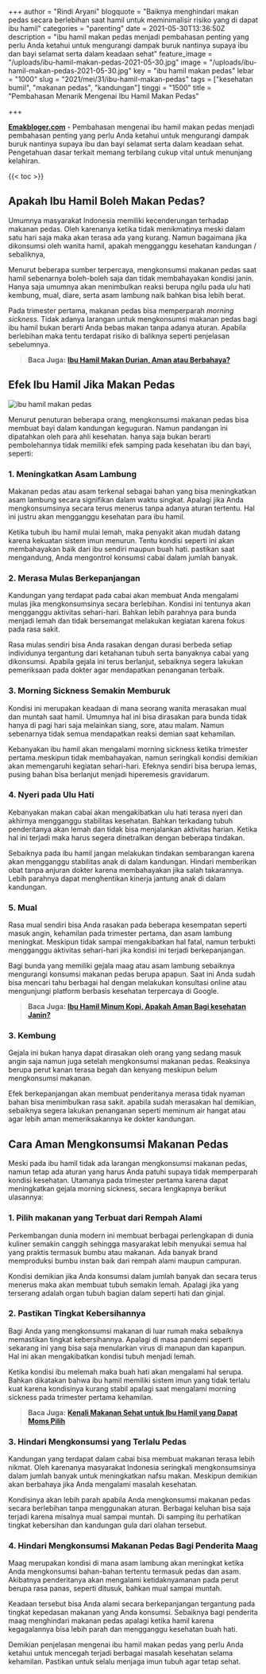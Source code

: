 +++
author = "Rindi Aryani"
blogquote = "Baiknya menghindari makan pedas secara berlebihan saat hamil untuk meminimalisir risiko yang di dapat ibu hamil"
categories = "parenting"
date = 2021-05-30T13:36:50Z
description = "ibu hamil makan pedas menjadi pembahasan penting yang perlu Anda ketahui untuk mengurangi dampak buruk nantinya supaya ibu dan bayi selamat serta dalam keadaan sehat"
feature_image = "/uploads/ibu-hamil-makan-pedas-2021-05-30.jpg"
image = "/uploads/ibu-hamil-makan-pedas-2021-05-30.jpg"
key = "ibu hamil makan pedas"
lebar = "1000"
slug = "2021/mei/31/ibu-hamil-makan-pedas"
tags = ["kesehatan bumil", "makanan pedas", "kandungan"]
tinggi = "1500"
title = "Pembahasan Menarik Mengenai Ibu Hamil Makan Pedas"

+++

[**Emakbloger.com**](/) - Pembahasan mengenai ibu hamil makan pedas menjadi pembahasan penting yang perlu Anda ketahui untuk mengurangi dampak buruk nantinya supaya ibu dan bayi selamat serta dalam keadaan sehat. Pengetahuan dasar terkait memang terbilang cukup vital untuk menunjang kelahiran.

{{< toc >}}

## Apakah Ibu Hamil Boleh Makan Pedas?

Umumnya masyarakat Indonesia memiliki kecenderungan terhadap makanan pedas. Oleh karenanya ketika tidak menikmatinya meski dalam satu hari saja maka akan terasa ada yang kurang. Namun bagaimana jika dikonsumsi oleh wanita hamil, apakah mengganggu kesehatan kandungan / sebaliknya,

Menurut beberapa sumber terpercaya, mengkonsumsi makanan pedas saat hamil sebenarnya boleh-boleh saja dan tidak membahayakan kondisi janin. Hanya saja umumnya akan menimbulkan reaksi berupa ngilu pada ulu hati kembung, mual, diare, serta asam lambung naik bahkan bisa lebih berat.

Pada trimester pertama, makanan pedas bisa memperparah _morning sickness_. Tidak adanya larangan untuk mengkonsumsi makanan pedas bagi ibu hamil bukan berarti Anda bebas makan tanpa adanya aturan. Apabila berlebihan maka tentu terdapat risiko di baliknya seperti penjelasan sebelumnya.

> **Baca Juga:** [**Ibu Hamil Makan Durian, Aman atau Berbahaya?**](https://www.emakbloger.com/05/07/2021/ibu-hamil-makan-durian/)

## Efek Ibu Hamil Jika Makan Pedas

![ibu hamil makan pedas](/uploads/dampak-ibu-hamil-makan-pedas-2021-05-30.jpg "ibu hamil makan pedas")

Menurut penuturan beberapa orang, mengkonsumsi makanan pedas bisa membuat bayi dalam kandungan keguguran. Namun pandangan ini dipatahkan oleh para ahli kesehatan. hanya saja bukan berarti pembolehannya tidak memiliki efek samping pada kesehatan ibu dan bayi, seperti:

### 1. Meningkatkan Asam Lambung

Makanan pedas atau asam terkenal sebagai bahan yang bisa meningkatkan asam lambung secara signifikan dalam waktu singkat. Apalagi jika Anda mengkonsumsinya secara terus menerus tanpa adanya aturan tertentu. Hal ini justru akan mengganggu kesehatan para ibu hamil.

Ketika tubuh ibu hamil mulai lemah, maka penyakit akan mudah datang karena kekuatan sistem imun menurun. Tentu kondisi seperti ini akan membahayakan baik dari ibu sendiri maupun buah hati. pastikan saat mengandung, Anda mengontrol konsumsi cabai dalam jumlah banyak.

### 2. Merasa Mulas Berkepanjangan

Kandungan yang terdapat pada cabai akan membuat Anda mengalami mulas jika mengkonsumsinya secara berlebihan. Kondisi ini tentunya akan mengganggu aktivitas sehari-hari. Bahkan lebih parahnya para bunda menjadi lemah dan tidak bersemangat melakukan kegiatan karena fokus pada rasa sakit.

Rasa mulas sendiri bisa Anda rasakan dengan durasi berbeda setiap individunya tergantung dari ketahanan tubuh serta banyaknya cabai yang dikonsumsi. Apabila gejala ini terus berlanjut, sebaiknya segera lakukan pemeriksaan pada dokter agar mendapatkan penanganan terbaik.

### 3. Morning Sickness Semakin Memburuk

Kondisi ini merupakan keadaan di mana seorang wanita merasakan mual dan muntah saat hamil. Umumnya hal ini bisa dirasakan para bunda tidak hanya di pagi hari saja melainkan siang, sore, atau malam. Namun sebenarnya tidak semua mendapatkan reaksi demian saat kehamilan.

Kebanyakan ibu hamil akan mengalami morning sickness ketika trimester pertama.meskipun tidak membahayakan, namun seringkali kondisi demikian akan memengaruhi kegiatan sehari-hari. Efeknya sendiri bisa berupa lemas, pusing bahan bisa berlanjut menjadi hiperemesis gravidarum.

### 4. Nyeri pada Ulu Hati

Kebanyakan makan cabai akan mengakibatkan ulu hati terasa nyeri dan akhirnya mengganggu stabilitas kesehatan. Bahkan terkadang tubuh penderitanya akan lemah dan tidak bisa menjalankan aktivitas harian. Ketika hal ini terjadi maka harus segera dinetralkan dengan beberapa tindakan.

Sebaiknya pada ibu hamil jangan melakukan tindakan sembarangan karena akan mengganggu stabilitas anak di dalam kandungan. Hindari memberikan obat tanpa anjuran dokter karena membahayakan jika salah takarannya. Lebih parahnya dapat menghentikan kinerja jantung anak di dalam kandungan.

### 5. Mual

Rasa mual sendiri bisa Anda rasakan pada beberapa kesempatan seperti masuk angin, kehamilan pada trimester pertama, dan asam lambung meningkat. Meskipun tidak sampai mengakibatkan hal fatal, namun terbukti mengganggu aktivitas sehari-hari jika kondisi ini terjadi berkepanjangan.

Bagi bunda yang memiliki gejala maag atau asam lambung sebaiknya mengurangi konsumsi makanan pedas berupa apapun. Saat ini Anda sudah bisa mencari tahu berbagai hal dengan melakukan konsultasi online atau mengunjungi platform berbasis kesehatan terpercaya di Google.

> **Baca Juga:** [**Ibu Hamil Minum Kopi, Apakah Aman Bagi kesehatan Janin?**](https://www.emakbloger.com/05/04/2021/ibu-hamil-minum-kopi/)

### 3. Kembung

Gejala ini bukan hanya dapat dirasakan oleh orang yang sedang masuk angin saja namun juga setelah mengkonsumsi makanan pedas. Reaksinya berupa perut kanan terasa begah dan kenyang meskipun belum mengkonsumsi makanan.

Efek berkepanjangan akan membuat penderitanya merasa tidak nyaman bahan bisa menimbulkan rasa sakit. apabila sudah merasakan hal demikian, sebaiknya segera lakukan penanganan seperti meminum air hangat atau agar lebih aman memeriksakannya ke dokter kandungan.

## Cara Aman Mengkonsumsi Makanan Pedas

Meski pada ibu hamil tidak ada larangan mengkonsumsi makanan pedas, namun tetap ada aturan yang harus Anda patuhi supaya tidak memperparah kondisi kesehatan. Utamanya pada trimester pertama karena dapat meningkatkan gejala morning sickness, secara lengkapnya berikut ulasannya:

### 1. Pilih makanan yang Terbuat dari Rempah Alami

Perkembangan dunia modern ini membuat berbagai perlengkapan di dunia kuliner semakin canggih sehingga masyarakat lebih menyukai semua hal yang praktis termasuk bumbu atau makanan. Ada banyak brand memproduksi bumbu instan baik dari rempah alami maupun campuran.

Kondisi demikian jika Anda konsumsi dalam jumlah banyak dan secara terus menerus maka akan membuat tubuh semakin lemah. Apalagi jika yang terserang adalah organ tubuh bagian dalam seperti hati dan ginjal.

### 2. Pastikan Tingkat Kebersihannya

Bagi Anda yang mengkonsumsi makanan di luar rumah maka sebaiknya memastikan tingkat kebersihannya. Apalagi di masa pandemi seperti sekarang ini yang bisa saja menularkan virus di manapun dan kapanpun. Hal ini akan mengakibatkan kondisi tubuh menjadi lemah.

Ketika kondisi ibu melemah maka buah hati akan mengalami hal serupa. Bahkan dikatakan bahwa ibu hamil memiliki sistem imun yang tidak terlalu kuat karena kondisinya kurang stabil apalagi saat mengalami morning sickness pada trimester pertama kehamilan.

> **Baca Juga:** [**Kenali Makanan Sehat untuk Ibu Hamil yang Dapat Moms Pilih**](https://www.emakbloger.com/makanan-sehat-untuk-ibu-hamil/)

### 3. Hindari Mengkonsumsi yang Terlalu Pedas

Kandungan yang terdapat dalam cabai bisa membuat makanan terasa lebih nikmat. Oleh karenanya masyarakat Indonesia seringkali mengkonsumsinya dalam jumlah banyak untuk meningkatkan nafsu makan. Meskipun demikian akan berbahaya jika Anda mengalami masalah kesehatan.

Kondisinya akan lebih parah apabila Anda mengkonsumsi makanan pedas secara berlebihan tanpa menggunakan aturan. Berbagai keluhan bisa saja terjadi karena misalnya mual sampai muntah. Di samping itu perhatikan tingkat kebersihan dan kandungan gula dari olahan tersebut.

### 4. Hindari Mengkonsumsi Makanan Pedas Bagi Penderita Maag

Maag merupakan kondisi di mana asam lambung akan meningkat ketika Anda mengkonsumsi bahan-bahan tertentu termasuk pedas dan asam. Akibatnya penderitanya akan mengalami ketidaknyamanan pada perut berupa rasa panas, seperti ditusuk, bahkan mual sampai muntah.

Keadaan tersebut bisa Anda alami secara berkepanjangan tergantung pada tingkat kepedasan makanan yang Anda konsumsi. Sebaiknya bagi penderita maag menghindari makanan pedas apalagi ketika hamil karena kegagalannya bisa lebih parah dan mengganggu kesehatan buah hati.

Demikian penjelasan mengenai ibu hamil makan pedas yang perlu Anda ketahui untuk mencegah terjadi berbagai masalah kesehatan selama kehamilan. Pastikan untuk selalu menjaga imun tubuh agar tetap sehat.

